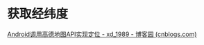 # 获取经纬度

[Android调用高德地图API实现定位 - xd_1989 - 博客园 (cnblogs.com)](https://www.cnblogs.com/XieDong/p/7724556.html)